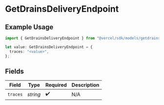 # GetDrainsDeliveryEndpoint

## Example Usage

```typescript
import { GetDrainsDeliveryEndpoint } from "@vercel/sdk/models/getdrainsop.js";

let value: GetDrainsDeliveryEndpoint = {
  traces: "<value>",
};
```

## Fields

| Field              | Type               | Required           | Description        |
| ------------------ | ------------------ | ------------------ | ------------------ |
| `traces`           | *string*           | :heavy_check_mark: | N/A                |